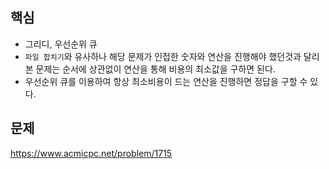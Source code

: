## 핵심

- 그리디, 우선순위 큐
- `파일 합치기`와 유사하나 해당 문제가 인접한 숫자와 연산을 진행해야 했던것과 달리 본 문제는 순서에 상관없이 연산을 통해 비용의 최소값을 구하면 된다.
- 우선순위 큐를 이용하여 항상 최소비용이 드는 연산을 진행하면 정답을 구할 수 있다.

## 문제

https://www.acmicpc.net/problem/1715
